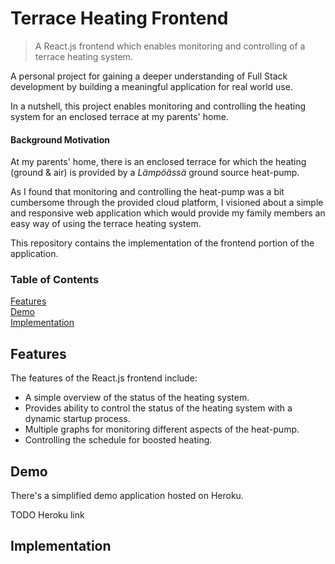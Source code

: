 # Terrace Heating Frontend
> A React.js frontend which enables monitoring and controlling of a terrace heating system.

A personal project for gaining a deeper understanding of Full Stack development
by building a meaningful application for real world use.

In a nutshell, this project enables monitoring and controlling the heating system for an enclosed terrace at my parents' home.

#### Background Motivation
At my parents' home, there is an enclosed terrace for which the heating (ground & air) is provided by a *Lämpöässä* ground source heat-pump.

As I found that monitoring and controlling the heat-pump was a bit cumbersome through the provided cloud platform,
I visioned about a simple and responsive web application which would provide my family members an easy way of using the terrace heating system.

This repository contains the implementation of the frontend portion of the application.

### Table of Contents
[Features](#features)  
[Demo](#demo)   
[Implementation](#implementation)

## Features
The features of the React.js frontend include:
- A simple overview of the status of the heating system.
- Provides ability to control the status of the heating system with a dynamic startup process.
- Multiple graphs for monitoring different aspects of the heat-pump.
- Controlling the schedule for boosted heating.


## Demo
There's a simplified demo application hosted on Heroku.


TODO Heroku link



## Implementation



